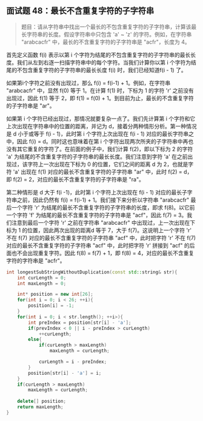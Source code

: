 ## 面试题 48：最长不含重复字符的子字符串

> 题目：请从字符串中找出一个最长的不包含重复字符的子字符串，计算该最长字符串的长度。假设字符串中只包含 'a' ~ 'z' 的字符。例如，在字符串 "arabcacfr" 中，最长的不含重复字符的子字符串是 "acfr"，长度为 4。

首先定义函数 f(i) 表示以第 i 个字符为结尾的不包含重复字符的子字符串的最长长度。我们从左到右逐一扫描字符串中的每个字符。当我们计算你以第 i 个字符为结尾的不包含重复字符的子字符串的最长长度 f(i) 时，我们已经知道f(i - 1) 了。

如果第i个字符之前没有出现过，那么 f(i) = f(i-1) + 1。例如，在字符串 "arabcacfr" 中，显然 f(0) 等于 1。在计算 f(1) 时，下标为 1 的字符 'r' 之前没有出现过，因此 f(1) 等于 2，即 f(1) = f(0) + 1。到目前为止，最长的不含重复字符的子字符串是 "ar"。

如果第 i 个字符已经出现过，那情况就要复杂一点了。我们先计算第 i 个字符和它上次出现在字符串中的位置的距离，并记为 d，接着分两种情形分析。第一种情况是 d 小于或等于 f(i - 1)，此时第 i 个字符上次出现在 f(i - 1) 对应的最长字符串之中，因此 f(i) = d。同时这也意味着在第 i 个字符出现两次所夹的子字符串中再也没有其它重复的字符了。在前面的例子中，我们计算 f(2)，即以下标为 2 的字符 'a' 为结尾的不含重复字符的子字符串的最长长度。我们注意到字符 'a' 在之前出现过，该字符上一次出现在下标为 0 的位置，它们之间的距离 d 为 2，也就是字符 'a' 出现在 f(1) 对应的最长不含重复字符的子字符串 "ar" 中，此时 f(2) = d，即 f(2) = 2，对应的最长不含重复字符的子字符串是 "ra"。

第二种情形是 d 大于 f(i -1)，此时第 i 个字符上次出现在 f(i - 1) 对应的最长子字符串之前，因此仍然有 f(i) = f(i-1) + 1。我们接下来分析以字符串 "arabcacfr" 最后一个字符 'r' 为结尾的最长不含重复字符的子字符串的长度，即求 f(8)。以它前一个字符 'f' 为结尾的最长不含重复字符的子字符串是 "acf"，因此 f(7) = 3。我们注意到最后一个字符 'r' 之前在字符串 "arabcacfr" 中出现过，上一次出现在下标为 1 的位置，因此两次出现的距离d 等于 7，大于 f(7)。这说明上一个字符 'r' 不在 f(7) 对应的最长不含重复字符的子字符串 "acf" 中，此时把字符 'r' 不在 f(7) 对应的最长不含重复字符的子字符串 "acf" 中，此时把字符 'r' 拼接到 "acf" 的后面也不会出现重复字符。因此 f(8) = f(7) + 1，即 f(8) = 4，对应的最长不含重复字符的字符串是 "acfr"。

```cpp
int longestSubStringWithoutDuplication(const std::string& str){
    int curLength = 0;
    int maxLength = 0;

    int* position = new int[26];
    for(int i = 0; i < 26; ++i){
        position[i] = -1;
    }
    for(int i = 0; i < str.length(); ++i>){
        int preIndex = position[str[i] - 'a'];
        if(prevIndex < 0 || i - preIndex > curLength)
            ++curLength;
        else{
            if(curLength > maxLength)
                maxLength = curLength;

            curLength = i - preIndex;
        }
        position[str[i] - 'a'] = i;
    }
    if(curLength > maxLength)
        maxLength = curLength;
    
    delete[] position;
    return maxLength;
}
```